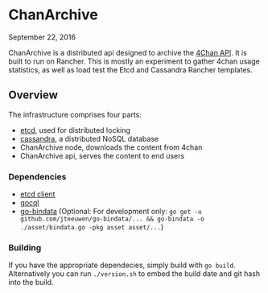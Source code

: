 # ChanArchive
September 22, 2016

ChanArchive is a distributed api designed to archive the [4Chan API](https://github.com/4chan/4chan-API). It is built to run on Rancher. This is mostly an experiment to gather 4chan usage statistics, as well as load test the Etcd and Cassandra Rancher templates.

## Overview

The infrastructure comprises four parts:

* [etcd](https://github.com/coreos/etcd), used for distributed locking
* [cassandra](https://github.com/apache/cassandra), a distributed NoSQL database
* ChanArchive node, downloads the content from 4chan
* ChanArchive api, serves the content to end users

### Dependencies

+ [etcd client](https://github.com/coreos/etcd/tree/master/client)
+ [gocql](https://github.com/gocql/gocql)
+ [go-bindata](https://github.com/jteeuwen/go-bindata) (Optional: For development only: `go get -u github.com/jteeuwen/go-bindata/... && go-bindata -o ./asset/bindata.go -pkg asset asset/...`)

### Building

If you have the appropriate dependecies, simply build with `go build`. Alternatively you can run `./version.sh` to embed the build date and git hash into the build.
